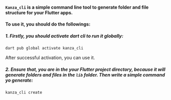 #### `Kanza_cli` is a simple command line tool to generate folder and file structure for your Flutter apps. 

#### To use it, you should do the followings:

##### 1. Firstly, you should activate dart cli to run it globally:

    dart pub global activate kanza_cli
 
 After successful activation, you can use it.

##### 2. Ensure that, you are in the your Flutter project directory, because it will generate folders and files in the `lib` folder. Then write a simple command yo generate:
    
    kanza_cli create
    
    
